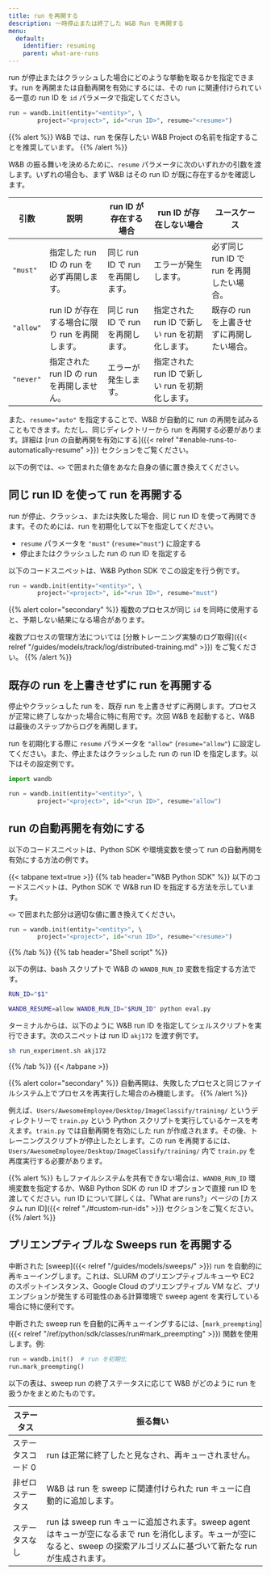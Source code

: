 ```yaml
---
title: run を再開する
description: 一時停止または終了した W&B Run を再開する
menu:
  default:
    identifier: resuming
    parent: what-are-runs
---
```


run が停止またはクラッシュした場合にどのような挙動を取るかを指定できます。run を再開または自動再開を有効にするには、その run に関連付けられている一意の run ID を `id` パラメータで指定してください。

```python
run = wandb.init(entity="<entity>", \ 
        project="<project>", id="<run ID>", resume="<resume>")
```

{{% alert %}}
W&B では、run を保存したい W&B Project の名前を指定することを推奨しています。
{{% /alert %}}

W&B の振る舞いを決めるために、`resume` パラメータに次のいずれかの引数を渡します。いずれの場合も、まず W&B はその run ID が既に存在するかを確認します。

|引数 | 説明 | run ID が存在する場合 | run ID が存在しない場合 | ユースケース |
| --- | --- | -- | -- | -- |
| `"must"` | 指定した run ID の run を必ず再開します。 | 同じ run ID で run を再開します。 | エラーが発生します。 | 必ず同じ run ID で run を再開したい場合。 |
| `"allow"`| run ID が存在する場合に限り run を再開します。 | 同じ run ID で run を再開します。 | 指定された run ID で新しい run を初期化します。 | 既存の run を上書きせずに再開したい場合。 |
| `"never"`| 指定された run ID の run を再開しません。 | エラーが発生します。 | 指定された run ID で新しい run を初期化します。 | |

また、`resume="auto"` を指定することで、W&B が自動的に run の再開を試みることもできます。ただし、同じディレクトリーから run を再開する必要があります。詳細は [run の自動再開を有効にする]({{< relref "#enable-runs-to-automatically-resume" >}}) セクションをご覧ください。

以下の例では、`<>` で囲まれた値をあなた自身の値に置き換えてください。

## 同じ run ID を使って run を再開する
run が停止、クラッシュ、または失敗した場合、同じ run ID を使って再開できます。そのためには、run を初期化して以下を指定してください。

* `resume` パラメータを `"must"` (`resume="must"`) に設定する
* 停止またはクラッシュした run の run ID を指定する

以下のコードスニペットは、W&B Python SDK でこの設定を行う例です。

```python
run = wandb.init(entity="<entity>", \ 
        project="<project>", id="<run ID>", resume="must")
```

{{% alert color="secondary" %}}
複数のプロセスが同じ `id` を同時に使用すると、予期しない結果になる場合があります。

複数プロセスの管理方法については [分散トレーニング実験のログ取得]({{< relref "/guides/models/track/log/distributed-training.md" >}}) をご覧ください。
{{% /alert %}}

## 既存の run を上書きせずに run を再開する
停止やクラッシュした run を、既存 run を上書きせずに再開します。プロセスが正常に終了しなかった場合に特に有用です。次回 W&B を起動すると、W&B は最後のステップからログを再開します。

run を初期化する際に `resume` パラメータを `"allow"` (`resume="allow"`) に設定してください。また、停止またはクラッシュした run の run ID を指定します。以下はその設定例です。

```python
import wandb

run = wandb.init(entity="<entity>", \ 
        project="<project>", id="<run ID>", resume="allow")
```

## run の自動再開を有効にする
以下のコードスニペットは、Python SDK や環境変数を使って run の自動再開を有効にする方法の例です。

{{< tabpane text=true >}}
  {{% tab header="W&B Python SDK" %}}
以下のコードスニペットは、Python SDK で W&B run ID を指定する方法を示しています。

`<>` で囲まれた部分は適切な値に置き換えてください。

```python
run = wandb.init(entity="<entity>", \ 
        project="<project>", id="<run ID>", resume="<resume>")
```  
  {{% /tab %}}
  {{% tab header="Shell script" %}}

以下の例は、bash スクリプトで W&B の `WANDB_RUN_ID` 変数を指定する方法です。

```bash title="run_experiment.sh"
RUN_ID="$1"

WANDB_RESUME=allow WANDB_RUN_ID="$RUN_ID" python eval.py
```
ターミナルからは、以下のように W&B run ID を指定してシェルスクリプトを実行できます。次のスニペットは run ID `akj172` を渡す例です。

```bash
sh run_experiment.sh akj172 
```

{{% /tab %}}
{{< /tabpane >}}

{{% alert color="secondary" %}}
自動再開は、失敗したプロセスと同じファイルシステム上でプロセスを再実行した場合のみ機能します。
{{% /alert %}}

例えば、`Users/AwesomeEmployee/Desktop/ImageClassify/training/` というディレクトリーで `train.py` という Python スクリプトを実行しているケースを考えます。`train.py` では自動再開を有効にした run が作成されます。その後、トレーニングスクリプトが停止したとします。この run を再開するには、`Users/AwesomeEmployee/Desktop/ImageClassify/training/` 内で `train.py` を再度実行する必要があります。

{{% alert %}}
もしファイルシステムを共有できない場合は、`WANDB_RUN_ID` 環境変数を指定するか、W&B Python SDK の run ID オプションで直接 run ID を渡してください。run ID について詳しくは、「What are runs?」ページの [カスタム run ID]({{< relref "./#custom-run-ids" >}}) セクションをご覧ください。
{{% /alert %}}

## プリエンプティブルな Sweeps run を再開する
中断された [sweep]({{< relref "/guides/models/sweeps/" >}}) run を自動的に再キューイングします。これは、SLURM のプリエンプティブルキューや EC2 のスポットインスタンス、Google Cloud のプリエンプティブル VM など、プリエンプションが発生する可能性のある計算環境で sweep agent を実行している場合に特に便利です。

中断された sweep run を自動的に再キューイングするには、[`mark_preempting`]({{< relref "/ref/python/sdk/classes/run#mark_preempting" >}}) 関数を使用します。例:

```python
run = wandb.init()  # run を初期化
run.mark_preempting()
```
以下の表は、sweep run の終了ステータスに応じて W&B がどのように run を扱うかをまとめたものです。

|ステータス| 振る舞い |
|------| ---------|
|ステータスコード 0| run は正常に終了したと見なされ、再キューされません。 |
|非ゼロステータス| W&B は run を sweep に関連付けられた run キューに自動的に追加します。|
|ステータスなし| run は sweep run キューに追加されます。sweep agent はキューが空になるまで run を消化します。キューが空になると、sweep の探索アルゴリズムに基づいて新たな run が生成されます。|